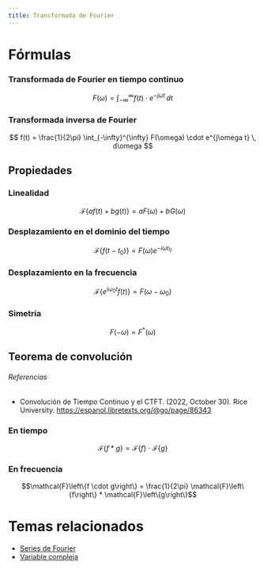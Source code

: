 ```yaml
---
title: Transformada de Fourier
---
```


# Fórmulas

### Transformada de Fourier en tiempo continuo

$$
F(\omega) = \int_{-\infty}^{\infty} f(t) \cdot e^{-j\omega t} \, dt
$$

### Transformada inversa de Fourier

$$
f(t) = \frac{1}{2\pi} \int_{-\infty}^{\infty} F(\omega) \cdot e^{j\omega t} \, d\omega
$$

## Propiedades

### Linealidad

$$\mathcal{F}\{af(t) + bg(t)\} = aF(\omega) + bG(\omega)$$

### Desplazamiento en el dominio del tiempo

$$\mathcal{F}\{f(t - t_0)\} = F(\omega)e^{-i\omega t_0}$$

### Desplazamiento en la frecuencia

$$\mathcal{F}\{e^{i\omega_0 t}f(t)\} = F(\omega - \omega_0)$$

### Simetría

$$F(-\omega) = F^*(\omega)$$

## Teorema de convolución

###### Referencias

- Convolución de Tiempo Continuo y el CTFT. (2022, October 30). Rice University. https://espanol.libretexts.org/@go/page/86343

### En tiempo

```math
\mathcal{F}\left\{f * g\right\} =  \mathcal{F}\left\{f\right\} \cdot \mathcal{F}\left\{g\right\}
```

### En frecuencia

```math
\mathcal{F}\left\{f \cdot g\right\} = \frac{1}{2\pi} \mathcal{F}\left\{f\right\} * \mathcal{F}\left\{g\right\}
```

# Temas relacionados

- [Series de Fourier](Series%20de%20Fourier.md)
- [Variable compleja](Variable%20compleja.md)
